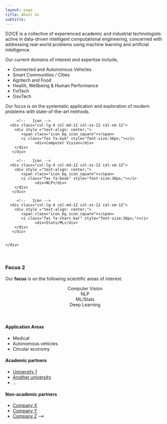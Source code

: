 ```yaml
---
layout: page
title: About Us
subtitle: 
---
```


D2ICE is a collective of experienced academic and industrial technologists active in data-driven intelligent computational engineering, concerned with addressing real-world problems using machine learning and artificial intelligence.

Our current domains of interest and expertise include,
-	Connected and Autonomous Vehicles
-	Smart Communities / Cities
-	Agritech and Food
-	Health, Wellbeing & Human Performance
-	FinTech
-	GovTech


Our focus is on the systematic application and exploration of modern problems with state-of-the-art methods.



<!-- 
### Research Focus
We carry out research in machine learning.

Our focus is on the following scientific areas of interest:

<!-- Set up icons -->
<div class="container-fluid">
   
   <div class="row" >
     
         <!--   Icon -->
      <div class="col-lg-4 col-md-12 col-xs-12 col-sm-12">
        <div style ="text-align: center;">
           <span class="icon_bg icon_square"></span>
           <i class="fas fa-eye" style="font-size:36px;"></i>
                 <div>Computer Vision</div>
        </div>
       </div>
      
         <!--   Icon -->
      <div class="col-lg-4 col-md-12 col-xs-12 col-sm-12">
        <div style ="text-align: center;">
           <span class="icon_bg icon_square"></span>
           <i class="fas fa-book" style="font-size:36px;"></i>
                 <div>NLP</div>
        </div>
       </div>
      
         <!--   Icon -->
      <div class="col-lg-4 col-md-12 col-xs-12 col-sm-12">
        <div style ="text-align: center;">
           <span class="icon_bg icon_square"></span>
           <i class="fas fa-chart-bar" style="font-size:36px;"></i>
                 <div>Stats/ML</div>
        </div>
       </div>
      
      
    </div>            
 </div>
 
<!--  Add a line break-->
 <br>

### Focus 2 
Our **focus** is on the following scientific areas of interest:
<div class="row ">
<div class="col-lg-6 col-md-12 col-xs-12 col-sm-12">
<div style="text-align: center;"><span class="fas fa-eye icon_bg icon_square"></span><div>Computer Vision</div></div>
</div>
   
<div class="col-lg-6 col-md-12 col-xs-12 col-sm-12">
<div style="text-align: center;"><span class="fas fa-book icon_bg icon_square"></span><div>NLP</div></div>
</div>
   
<div class="col-lg-6 col-md-12 col-xs-12 col-sm-12">
<div style="text-align: center;"><span class="fas fa-chart-bar icon_bg icon_square"></span><div>ML/Stats</div></div>
</div>
   
<div class="col-lg-6 col-md-12 col-xs-12 col-sm-12">
<div style="text-align: center;"><span class="fas fa-brain icon_bg icon_square"></span><div>Deep Learning</div></div>
</div>
   
<br />
</div>

<!-- Line break for some space between icons and text -->
<br>

#### Application Areas 
- Medical
- Autonomous vehicles
- Circular economy


#### Academic partners
- [University 1](https://www.ul.ie/)
- [Another university](https://www.ul.ie/)
- ...


#### Non-academic partners
- [Company X](https://www.ul.ie/)
- [Company Y](https://www.ul.ie/)
- [Company Z](https://www.ul.ie/)
 -->

